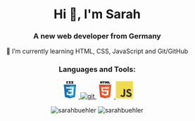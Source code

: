 <h1 align="center">Hi 👋, I'm Sarah</h1>
<h3 align="center">A new web developer from Germany</h3>

<p align="center">
🌱 I’m currently learning HTML, CSS, JavaScript and Git/GitHub
</p>


<h3 align="center">Languages and Tools:</h3>
<p align="center"> <a href="https://www.w3schools.com/css/" target="_blank" rel="noreferrer"> <img src="https://raw.githubusercontent.com/devicons/devicon/master/icons/css3/css3-original-wordmark.svg" alt="css3" width="40" height="40"/> </a> <a href="https://git-scm.com/" target="_blank" rel="noreferrer"> <img src="https://www.vectorlogo.zone/logos/git-scm/git-scm-icon.svg" alt="git" width="40" height="40"/> </a> <a href="https://www.w3.org/html/" target="_blank" rel="noreferrer"> <img src="https://raw.githubusercontent.com/devicons/devicon/master/icons/html5/html5-original-wordmark.svg" alt="html5" width="40" height="40"/> </a> <a href="https://developer.mozilla.org/en-US/docs/Web/JavaScript" target="_blank" rel="noreferrer"> <img src="https://raw.githubusercontent.com/devicons/devicon/master/icons/javascript/javascript-original.svg" alt="javascript" width="40" height="40"/> </a> 
</p>

<p align="center">
<img align="center" src="https://github-readme-stats.vercel.app/api/top-langs?username=sarahbuehler&show_icons=true&locale=en&layout=compact" alt="sarahbuehler" />

<img align="center" src="https://github-readme-stats.vercel.app/api?username=sarahbuehler&show_icons=true&locale=en" alt="sarahbuehler" />
</p>

